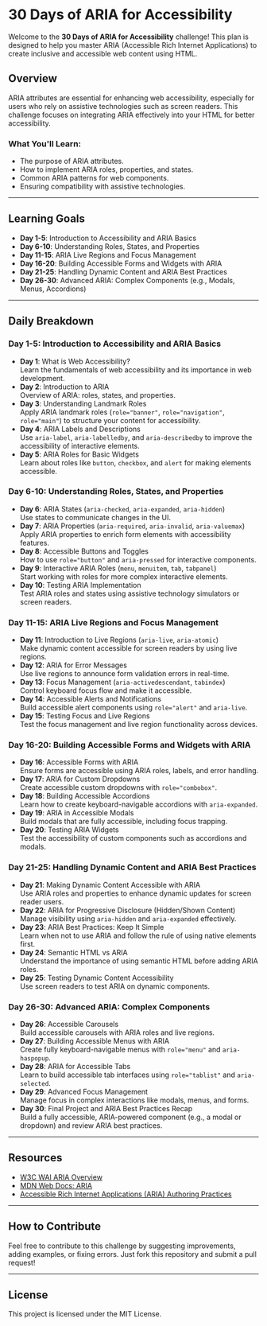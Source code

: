 
# 30 Days of ARIA for Accessibility

Welcome to the **30 Days of ARIA for Accessibility** challenge! This plan is designed to help you master ARIA (Accessible Rich Internet Applications) to create inclusive and accessible web content using HTML.

## Overview

ARIA attributes are essential for enhancing web accessibility, especially for users who rely on assistive technologies such as screen readers. This challenge focuses on integrating ARIA effectively into your HTML for better accessibility.

### What You'll Learn:
- The purpose of ARIA attributes.
- How to implement ARIA roles, properties, and states.
- Common ARIA patterns for web components.
- Ensuring compatibility with assistive technologies.

---

## Learning Goals

- **Day 1-5**: Introduction to Accessibility and ARIA Basics
- **Day 6-10**: Understanding Roles, States, and Properties
- **Day 11-15**: ARIA Live Regions and Focus Management
- **Day 16-20**: Building Accessible Forms and Widgets with ARIA
- **Day 21-25**: Handling Dynamic Content and ARIA Best Practices
- **Day 26-30**: Advanced ARIA: Complex Components (e.g., Modals, Menus, Accordions)

---

## Daily Breakdown

### Day 1-5: Introduction to Accessibility and ARIA Basics
- **Day 1**: What is Web Accessibility?  
  Learn the fundamentals of web accessibility and its importance in web development.
- **Day 2**: Introduction to ARIA  
  Overview of ARIA: roles, states, and properties.
- **Day 3**: Understanding Landmark Roles  
  Apply ARIA landmark roles (`role="banner"`, `role="navigation"`, `role="main"`) to structure your content for accessibility.
- **Day 4**: ARIA Labels and Descriptions  
  Use `aria-label`, `aria-labelledby`, and `aria-describedby` to improve the accessibility of interactive elements.
- **Day 5**: ARIA Roles for Basic Widgets  
  Learn about roles like `button`, `checkbox`, and `alert` for making elements accessible.

### Day 6-10: Understanding Roles, States, and Properties
- **Day 6**: ARIA States (`aria-checked`, `aria-expanded`, `aria-hidden`)  
  Use states to communicate changes in the UI.
- **Day 7**: ARIA Properties (`aria-required`, `aria-invalid`, `aria-valuemax`)  
  Apply ARIA properties to enrich form elements with accessibility features.
- **Day 8**: Accessible Buttons and Toggles  
  How to use `role="button"` and `aria-pressed` for interactive components.
- **Day 9**: Interactive ARIA Roles (`menu`, `menuitem`, `tab`, `tabpanel`)  
  Start working with roles for more complex interactive elements.
- **Day 10**: Testing ARIA Implementation  
  Test ARIA roles and states using assistive technology simulators or screen readers.

### Day 11-15: ARIA Live Regions and Focus Management
- **Day 11**: Introduction to Live Regions (`aria-live`, `aria-atomic`)  
  Make dynamic content accessible for screen readers by using live regions.
- **Day 12**: ARIA for Error Messages  
  Use live regions to announce form validation errors in real-time.
- **Day 13**: Focus Management (`aria-activedescendant`, `tabindex`)  
  Control keyboard focus flow and make it accessible.
- **Day 14**: Accessible Alerts and Notifications  
  Build accessible alert components using `role="alert"` and `aria-live`.
- **Day 15**: Testing Focus and Live Regions  
  Test the focus management and live region functionality across devices.

### Day 16-20: Building Accessible Forms and Widgets with ARIA
- **Day 16**: Accessible Forms with ARIA  
  Ensure forms are accessible using ARIA roles, labels, and error handling.
- **Day 17**: ARIA for Custom Dropdowns  
  Create accessible custom dropdowns with `role="combobox"`.
- **Day 18**: Building Accessible Accordions  
  Learn how to create keyboard-navigable accordions with `aria-expanded`.
- **Day 19**: ARIA in Accessible Modals  
  Build modals that are fully accessible, including focus trapping.
- **Day 20**: Testing ARIA Widgets  
  Test the accessibility of custom components such as accordions and modals.

### Day 21-25: Handling Dynamic Content and ARIA Best Practices
- **Day 21**: Making Dynamic Content Accessible with ARIA  
  Use ARIA roles and properties to enhance dynamic updates for screen reader users.
- **Day 22**: ARIA for Progressive Disclosure (Hidden/Shown Content)  
  Manage visibility using `aria-hidden` and `aria-expanded` effectively.
- **Day 23**: ARIA Best Practices: Keep It Simple  
  Learn when not to use ARIA and follow the rule of using native elements first.
- **Day 24**: Semantic HTML vs ARIA  
  Understand the importance of using semantic HTML before adding ARIA roles.
- **Day 25**: Testing Dynamic Content Accessibility  
  Use screen readers to test ARIA on dynamic components.

### Day 26-30: Advanced ARIA: Complex Components
- **Day 26**: Accessible Carousels  
  Build accessible carousels with ARIA roles and live regions.
- **Day 27**: Building Accessible Menus with ARIA  
  Create fully keyboard-navigable menus with `role="menu"` and `aria-haspopup`.
- **Day 28**: ARIA for Accessible Tabs  
  Learn to build accessible tab interfaces using `role="tablist"` and `aria-selected`.
- **Day 29**: Advanced Focus Management  
  Manage focus in complex interactions like modals, menus, and forms.
- **Day 30**: Final Project and ARIA Best Practices Recap  
  Build a fully accessible, ARIA-powered component (e.g., a modal or dropdown) and review ARIA best practices.

---

## Resources
- [W3C WAI ARIA Overview](https://www.w3.org/WAI/standards-guidelines/aria/)
- [MDN Web Docs: ARIA](https://developer.mozilla.org/en-US/docs/Web/Accessibility/ARIA)
- [Accessible Rich Internet Applications (ARIA) Authoring Practices](https://www.w3.org/TR/wai-aria-practices/)

---

## How to Contribute

Feel free to contribute to this challenge by suggesting improvements, adding examples, or fixing errors. Just fork this repository and submit a pull request!

---

## License

This project is licensed under the MIT License.
